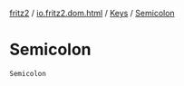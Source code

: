 [fritz2](../../index.md) / [io.fritz2.dom.html](../index.md) / [Keys](index.md) / [Semicolon](./-semicolon.md)

# Semicolon

`Semicolon`